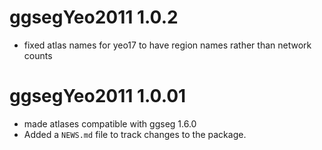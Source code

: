 # ggsegYeo2011 1.0.2

* fixed atlas names for yeo17 to have region names rather than network counts

# ggsegYeo2011 1.0.01

* made atlases compatible with ggseg 1.6.0
* Added a `NEWS.md` file to track changes to the package.
